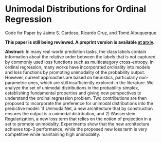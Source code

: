 # Unimodal Distributions for Ordinal Regression

Code for Paper by Jaime S. Cardoso, Ricardo Cruz, and Tomé Albuquerque.

**This paper is still being reviewed. A preprint version is available [at arxiv](https://arxiv.org/abs/2303.04547).**

**Abstract:** In many real-world prediction tasks, the class labels contain information about the relative order between the labels that is not captured by commonly used loss functions such as multicategory cross-entropy. In ordinal regression, many works have incorporated ordinality into models and loss functions by promoting unimodality of the probability output. However, current approaches are based on heuristics, particularly non-parametric ones, which are still insufficiently explored in the literature. We analyze the set of unimodal distributions in the probability simplex, establishing fundamental properties and giving new perspectives to understand the ordinal regression problem. Two contributions are then proposed to incorporate the preference for unimodal distributions into the predictive model: 1) UnimodalNet, a new architecture that by construction ensures the output is a unimodal distribution, and 2) Wasserstein Regularization, a new loss term that relies on the notion of projection in a set to promote unimodality. Experiments show that the new architecture achieves top-3 performance, while the proposed new loss term is very competitive while maintaining high unimodality.
